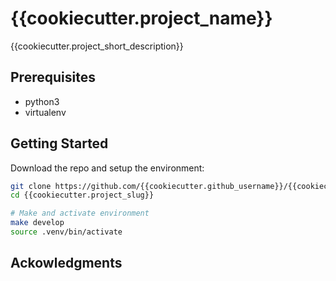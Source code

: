 # {{cookiecutter.project_name}}

{{cookiecutter.project_short_description}}

## Prerequisites
* python3
* virtualenv

## Getting Started
Download the repo and setup the environment:
```bash
git clone https://github.com/{{cookiecutter.github_username}}/{{cookiecutter.project_slug}}.git
cd {{cookiecutter.project_slug}}

# Make and activate environment
make develop
source .venv/bin/activate
```

## Ackowledgments